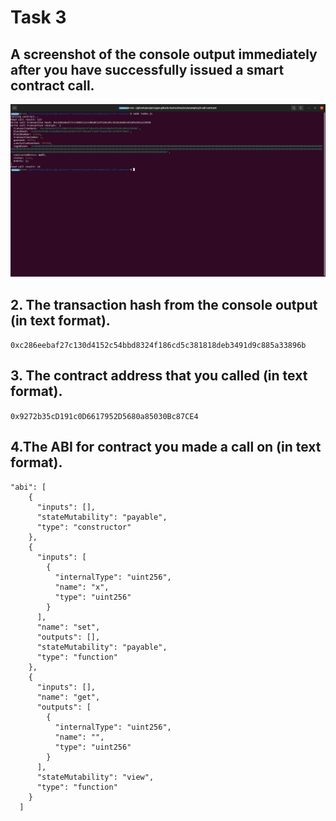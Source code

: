 # Task 3

## A screenshot of the console output immediately after you have successfully issued a smart contract call.

![](called.jpeg)

## 2. The transaction hash from the console output (in text format).

```0xc286eebaf27c130d4152c54bbd8324f186cd5c381818deb3491d9c885a33896b```


## 3. The contract address that you called (in text format).

```0x9272b35cD191c0D6617952D5680a85030Bc87CE4```

## 4.The ABI for contract you made a call on (in text format).
```
"abi": [
    {
      "inputs": [],
      "stateMutability": "payable",
      "type": "constructor"
    },
    {
      "inputs": [
        {
          "internalType": "uint256",
          "name": "x",
          "type": "uint256"
        }
      ],
      "name": "set",
      "outputs": [],
      "stateMutability": "payable",
      "type": "function"
    },
    {
      "inputs": [],
      "name": "get",
      "outputs": [
        {
          "internalType": "uint256",
          "name": "",
          "type": "uint256"
        }
      ],
      "stateMutability": "view",
      "type": "function"
    }
  ]
  
 ```



